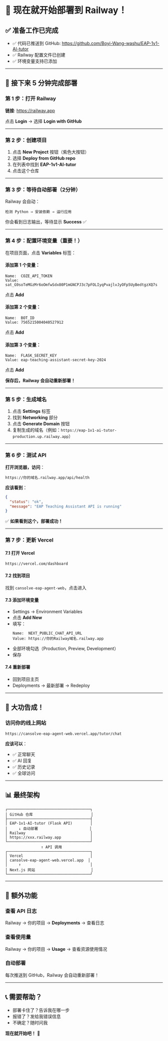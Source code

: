 # 🚀 现在就开始部署到 Railway！

## ✅ **准备工作已完成**

- ✅ 代码已推送到 GitHub: https://github.com/Boyi-Wang-washu/EAP-1v1-AI-tutor
- ✅ Railway 配置文件已创建
- ✅ 环境变量支持已添加

---

## 🎯 **接下来 5 分钟完成部署**

### **第 1 步：打开 Railway**

**链接**: https://railway.app

点击 **Login** → 选择 **Login with GitHub**

---

### **第 2 步：创建项目**

1. 点击 **New Project** 按钮（紫色大按钮）
2. 选择 **Deploy from GitHub repo**
3. 在列表中找到 **EAP-1v1-AI-tutor**
4. 点击这个仓库

---

### **第 3 步：等待自动部署（2分钟）**

Railway 会自动：
```
检测 Python → 安装依赖 → 运行应用
```

你会看到日志输出，等待显示 **Success** ✅

---

### **第 4 步：配置环境变量（重要！）**

在项目页面，点击 **Variables** 标签：

#### 添加第 1 个变量：
```
Name:  COZE_API_TOKEN
Value: sat_G9soTeMGzMr6oOmfwSdx80P1mGNCPJ3c7pFOLIyqPvajlvJyOFp5UyBedtgzXQ7s
```
点击 **Add**

#### 添加第 2 个变量：
```
Name:  BOT_ID
Value: 7565215004040527912
```
点击 **Add**

#### 添加第 3 个变量：
```
Name:  FLASK_SECRET_KEY
Value: eap-teaching-assistant-secret-key-2024
```
点击 **Add**

**保存后，Railway 会自动重新部署！**

---

### **第 5 步：生成域名**

1. 点击 **Settings** 标签
2. 找到 **Networking** 部分
3. 点击 **Generate Domain** 按钮
4. 复制生成的域名（例如：`https://eap-1v1-ai-tutor-production.up.railway.app`）

---

### **第 6 步：测试 API**

**打开浏览器，访问**：
```
https://你的域名.railway.app/api/health
```

**应该看到**：
```json
{
  "status": "ok",
  "message": "EAP Teaching Assistant API is running"
}
```

✅ **如果看到这个，部署成功！**

---

### **第 7 步：更新 Vercel**

#### 7.1 打开 Vercel
```
https://vercel.com/dashboard
```

#### 7.2 找到项目
找到 `cansolve-eap-agent-web`，点击进入

#### 7.3 添加环境变量
- Settings → Environment Variables
- 点击 **Add New**
- 填写：
  ```
  Name:  NEXT_PUBLIC_CHAT_API_URL
  Value: https://你的Railway域名.railway.app
  ```
- 全部环境勾选（Production, Preview, Development）
- 保存

#### 7.4 重新部署
- 回到项目主页
- Deployments → 最新部署 → Redeploy

---

## 🎉 **大功告成！**

### **访问你的线上网站**
```
https://cansolve-eap-agent-web.vercel.app/tutor/chat
```

**应该可以**：
- ✅ 正常聊天
- ✅ AI 回复
- ✅ 历史记录
- ✅ 全球访问

---

## 📊 **最终架构**

```
┌─────────────────────────────────────┐
│ GitHub 仓库                          │
├─────────────────────────────────────┤
│ EAP-1v1-AI-tutor (Flask API)        │
│     ↓ 自动部署                       │
│ Railway                             │
│ https://xxx.railway.app             │
└─────────────────────────────────────┘
                ↑ API 调用
┌─────────────────────────────────────┐
│ Vercel                              │
│ cansolve-eap-agent-web.vercel.app  │
│     ↑                               │
│ Next.js 网站                         │
└─────────────────────────────────────┘
```

---

## 🎁 **额外功能**

### **查看 API 日志**
Railway → 你的项目 → **Deployments** → 查看日志

### **查看使用量**
Railway → 你的项目 → **Usage** → 查看资源使用情况

### **自动部署**
每次推送到 GitHub，Railway 会自动重新部署！

---

## 📞 **需要帮助？**

- 部署卡住了？告诉我在哪一步
- 报错了？发给我错误信息
- 不确定？随时问我

**现在就开始吧！** 🚀


